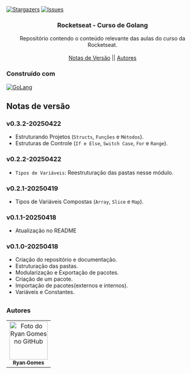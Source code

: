 <!-- Preview (Ctrl + Shift + V) -->

<a name="readme-top"></a>

[![Stargazers][stars-shield]][stars-url]
[![Issues][issues-shield]][issues-url]

<!-- PROJECT LOGO -->
<div align="center">
  <h3 align="center">Rocketseat - Curso de Golang</h3>
  <p align="center">
    Repositório contendo o conteúdo relevante das aulas do curso da Rocketseat.
    <br />
    <br />
    <a href="#notas-de-versão">Notas de Versão</a>
    ||
    <a href="#autores">Autores</a>
    </p>
</div>

### Construído com

[![GoLang][GoLang]][go-url]

<a name="section-changelog">

## Notas de versão

</a>

### v0.3.2-20250422

- Estruturando Projetos (`Structs`, `Funções` e `Métodos`).
- Estruturas de Controle (`If e Else`, `Switch Case`, `For` e `Range`).

### v0.2.2-20250422

- `Tipos de Variáveis`: Reestruturação das pastas nesse módulo.

### v0.2.1-20250419

- Tipos de Variáveis Compostas (`Array`, `Slice` e `Map`).

### v0.1.1-20250418

- Atualização no README

### v0.1.0-20250418

- Criação do repositório e documentação.
- Estruturação das pastas.
- Modularização e Exportação de pacotes.
- Criação de um pacote.
- Importação de pacotes(externos e internos).
- Variáveis e Constantes.

##

<a name="section-autores">

### Autores

</a>

<table>
  <tr>
    <td align="center">
      <a href="#">
        <img src="https://avatars.githubusercontent.com/u/85912228?v=4" width="100px;" alt="Foto do Ryan Gomes no GitHub"/><br>
        <sub>
          <b>Ryan Gomes</b>
        </sub>
      </a>
    </td>
</table>

[stars-shield]: https://img.shields.io/github/stars/RRyanDEV/rocketseat-curso-golang?style=for-the-badge
[stars-url]: https://github.com/RRyanDEV/rocketseat-curso-golang/stargazers
[issues-shield]: https://img.shields.io/github/issues/RRyanDEV/rocketseat-curso-golang?style=for-the-badge
[issues-url]: https://github.com/RRyanDEV/rocketseat-curso-golang/issues
[GoLang]: https://img.shields.io/badge/go-%2300ADD8.svg?style=for-the-badge&logo=go&logoColor=white
[go-url]: https://go.dev/
